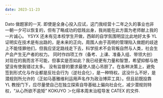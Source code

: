 ```yaml
---
date: 2023-11-23
---
```


Dato 做题家的一天. 即使是全身心投入应试，这门我经营十二年之久的事业也非一朝一夕可以恢复的，但有了略成功的低贱出身，我尚能在此方面为老师献上我的一片诚心。 YSYX 还未有见本校学生开做，西邮的自学氛围明显比此地好太多 YL 证明实在技术是有出路的，是未来的正向，周围人由于高明的管理陷入做题的歧途上不能怪罪他们，但我应坚定路线走下去，科学技术不会背叛自然与人类，社会生产会产生无产者的权力。 同时作四项工作（备考、上课、准备入组、带领大创）对现在的我而言不可能，但事实是否如此？我已经更有力量和智慧，希望抑郁与绝望没有使我错过太多。 没有监督的要求最使人提心吊胆了。在各种决策上，避免签到形式化与作业都是反社会行为（逆社会化），是一种特权。这没什么不好，是潜规则所允许的（正如马基雅维利运用声名作为政治博弈工具）。但且前既投靠 YL 教授门下，应尽量使自己在独立探索自导基础上偏向社会化，减少潜规则特权，“从心所欲不逾矩”
KOKUYO
＞化得本周末治程导发 CATEX 的文件.
